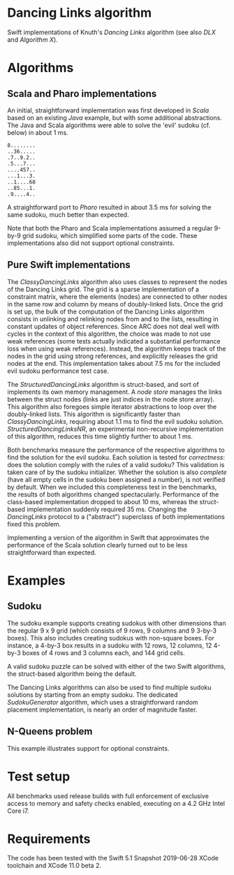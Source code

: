 # Dancing Links algorithm

Swift implementations of Knuth's *Dancing Links* algorithm (see also *DLX* and *Algorithm X*).

# Algorithms

## Scala and Pharo implementations

An initial, straightforward implementation was first developed in *Scala* based on an existing *Java* example, but with some additional abstractions. The Java and Scala algorithms were able to solve the 'evil' sudoku (cf. below) in about 1 ms.

    8........
    ..36.....
    .7..9.2..
    .5...7...
    ....457..
    ...1...3.
    ..1....68
    ..85...1.
    .9....4..

A straightforward port to *Pharo* resulted in about 3.5 ms for solving the same sudoku, much better than expected.

Note that both the Pharo and Scala implementations assumed a regular 9-by-9 grid sudoku, which simplified some parts of the code. These implementations also did not support optional constraints.

## Pure Swift implementations

The *ClassyDancingLinks* algorithm also uses classes to represent the nodes of the Dancing Links grid. The grid is a sparse implementation of a constraint matrix, where the elements (nodes) are connected to other nodes in the same row and column by means of doubly-linked lists. Once the grid is set up, the bulk of the computation of the Dancing Links algorithm consists in unlinking and relinking nodes from and to the lists, resulting in constant updates of object references. Since ARC does not deal well with cycles in the context of this algorithm, the choice was made to not use weak references (some tests actually indicated a substantial performance loss when using weak references). Instead, the algorithm keeps track of the nodes in the grid using strong references, and explicitly releases the grid nodes at the end. This implementation takes about 7.5 ms for the included evil sudoku performance test case.

The *StructuredDancingLinks* algorithm is struct-based, and sort of implements its own memory management. A *node store* manages the links between the struct nodes (links are just indices in the node store array). This algorithm also foregoes simple iterator abstractions to loop over the doubly-linked lists. This algorithm is significantly faster than *ClassyDancingLinks*, requiring about 1.1 ms to find the evil sudoku solution. *StructuredDancingLinksNR*, an experimental non-recursive implementation of this algorithm, reduces this time slightly further to about 1 ms.

Both benchmarks measure the performance of the respective algorithms to find the solution for the evil sudoku. Each solution is tested for *correctness*: does the solution comply with the rules of a valid sudoku? This validation is taken care of by the sudoku initializer. Whether the solution is also *complete* (have all empty cells in the sudoku been assigned a number), is not verified by default. When we included this completeness test in the benchmarks, the results of both algorithms changed spectacularly. Performance of the class-based implementation dropped to about 10 ms, whereas the struct-based implementation suddenly required 35 ms. Changing the *DancingLinks* protocol to a ("abstract") superclass of both implementations fixed this problem.

Implementing a version of the algorithm in Swift that approximates the performance of the Scala solution clearly turned out to be less straightforward than expected.

# Examples

## Sudoku

The sudoku example supports creating sudokus with other dimensions than the regular 9 x 9 grid (which consists of 9 rows, 9 columns and 9 3-by-3 boxes). This also includes creating sudokus with non-square boxes. For instance, a 4-by-3 box results in a sudoku with 12 rows, 12 columns, 12 4-by-3 boxes of 4 rows and 3 columns each, and 144 grid cells.

A valid sudoku puzzle can be solved with either of the two Swift algorithms, the struct-based algorithm being the default.

The Dancing Links algorithms can also be used to find multiple sudoku solutions by starting from an empty sudoku. The dedicated *SudokuGenerator* algorithm, which uses a straightforward random placement implementation, is nearly an order of magnitude faster.

## N-Queens problem

This example illustrates support for optional constraints.

# Test setup

All benchmarks used release builds with full enforcement of exclusive access to memory and safety checks enabled, executing on a 4.2 GHz Intel Core i7.

# Requirements

The code has been tested with the Swift 5.1 Snapshot 2019-06-28 XCode toolchain and XCode 11.0 beta 2.
